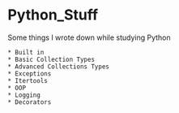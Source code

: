 # Python_Stuff
Some things I wrote down while studying Python

    * Built in
    * Basic Collection Types
    * Advanced Collections Types
    * Exceptions
    * Itertools
    * OOP
    * Logging
    * Decorators